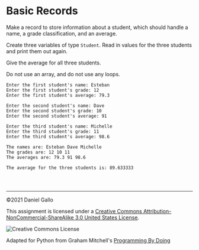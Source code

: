 # Basic Records


Make a record to store information about a student,
which should handle a name, a grade classification, and an average.


Create three variables of type `Student`. Read in
values for the three students and print them out again.


Give the average for all three students.


Do not use an array, and do not use any loops.



```
Enter the first student's name: Esteban
Enter the first student's grade: 12
Enter the first student's average: 79.3

Enter the second student's name: Dave
Enter the second student's grade: 10
Enter the second student's average: 91

Enter the third student's name: Michelle
Enter the third student's grade: 11
Enter the third student's average: 98.6

The names are: Esteban Dave Michelle
The grades are: 12 10 11
The averages are: 79.3 91 98.6

The average for the three students is: 89.633333

```


```



```



---


©2021 Daniel Gallo


This assignment is licensed under a
[Creative Commons Attribution-NonCommercial-ShareAlike 3.0 United States License](https://creativecommons.org/licenses/by-nc-sa/3.0/us/deed.en_US).  

![Creative Commons License](images/by-nc-sa.png)





Adapted for Python from Graham Mitchell's [Programming By Doing](https://programmingbydoing.com/)